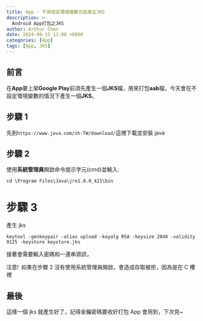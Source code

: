 ```yaml
---
title: App - 不用設定環境變數也能產生JKS
description: >-
  Android App打包之JKS
author: Arthur Chen
date: 2024-06-15 11:00 +0800
categories: [App]
tags: [App, JKS]
---
```


## 前言

在**App**要上架**Google Play**前須先產生一個**JKS**檔，用來打包**aab**檔，今天會在不設定環境變數的情況下產生一個**JKS**。

## 步驟 1

先到`https://www.java.com/zh-TW/download/`這裡下載並安裝 java

## 步驟 2

使用**系統管理員**開啟命令提示字元(cmd)並輸入:

```console
cd \Program Files\Java\jre1.8.0_421\bin
```

# 步驟 3

產生 jks

```console
keytool -genkeypair -alias upload -keyalg RSA -keysize 2048 -validity 9125 -keystore keystore.jks
```

接著會需要輸入密碼和一連串資訊，

注意!&ensp;如果在步驟 2 沒有使用系統管理員開啟，會造成存取被拒，因為是在 C 槽裡

## 最後

這樣一個 jks 就產生好了，記得金鑰密碼要收好打包 App 會用到，下次見~
